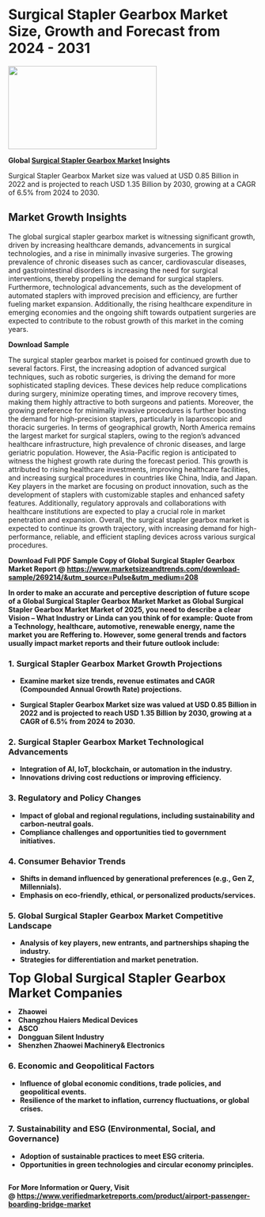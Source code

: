 <H1>Surgical Stapler Gearbox Market Size, Growth and Forecast from 2024 - 2031</H1><img class="aligncenter size-medium wp-image-584254" src="https://thirdeyenews.in/wp-content/uploads/2024/09/Global-Market-Research-300x168.jpeg" alt="" width="300" height="168" /><p><strong>Global&nbsp;<a href="https://www.marketsizeandtrends.com/download-sample/269214/&amp;utm_source=Pulse&amp;utm_medium=208">Surgical Stapler Gearbox Market</a> Insights</strong></p><p>Surgical Stapler Gearbox Market size was valued at USD 0.85 Billion in 2022 and is projected to reach USD 1.35 Billion by 2030, growing at a CAGR of 6.5% from 2024 to 2030.</p><p><h2>Market Growth Insights</h2> <p>The global surgical stapler gearbox market is witnessing significant growth, driven by increasing healthcare demands, advancements in surgical technologies, and a rise in minimally invasive surgeries. The growing prevalence of chronic diseases such as cancer, cardiovascular diseases, and gastrointestinal disorders is increasing the need for surgical interventions, thereby propelling the demand for surgical staplers. Furthermore, technological advancements, such as the development of automated staplers with improved precision and efficiency, are further fueling market expansion. Additionally, the rising healthcare expenditure in emerging economies and the ongoing shift towards outpatient surgeries are expected to contribute to the robust growth of this market in the coming years.</p> <p><strong>Download Sample</strong></p> <p>The surgical stapler gearbox market is poised for continued growth due to several factors. First, the increasing adoption of advanced surgical techniques, such as robotic surgeries, is driving the demand for more sophisticated stapling devices. These devices help reduce complications during surgery, minimize operating times, and improve recovery times, making them highly attractive to both surgeons and patients. Moreover, the growing preference for minimally invasive procedures is further boosting the demand for high-precision staplers, particularly in laparoscopic and thoracic surgeries. In terms of geographical growth, North America remains the largest market for surgical staplers, owing to the region’s advanced healthcare infrastructure, high prevalence of chronic diseases, and large geriatric population. However, the Asia-Pacific region is anticipated to witness the highest growth rate during the forecast period. This growth is attributed to rising healthcare investments, improving healthcare facilities, and increasing surgical procedures in countries like China, India, and Japan. Key players in the market are focusing on product innovation, such as the development of staplers with customizable staples and enhanced safety features. Additionally, regulatory approvals and collaborations with healthcare institutions are expected to play a crucial role in market penetration and expansion. Overall, the surgical stapler gearbox market is expected to continue its growth trajectory, with increasing demand for high-performance, reliable, and efficient stapling devices across various surgical procedures.</p> <p><strong></p><p><span class=""><strong>Download Full PDF Sample Copy of Global Surgical Stapler Gearbox Market Report</strong> @ <a href="https://www.marketsizeandtrends.com/download-sample/269214/&amp;utm_source=Pulse&amp;utm_medium=208" target="_blank">https://www.marketsizeandtrends.com/download-sample/269214/&amp;utm_source=Pulse&amp;utm_medium=208</a></span></p><p>In order to make an accurate and perceptive description of future scope of a Global&nbsp;Surgical Stapler Gearbox Market Market as Global&nbsp;Surgical Stapler Gearbox Market Market of 2025, you need to describe a clear Vision &ndash; What Industry or Linda can you think of for example: Quote from a Technology, healthcare, automotive, renewable energy, name the market you are Reffering to. However, some general trends and factors usually impact market reports and their future outlook include:</p><h3>1.&nbsp;<strong>Surgical Stapler Gearbox Market Growth Projections</strong></h3><ul><li>Examine market size trends, revenue estimates and CAGR (Compounded Annual Growth Rate) projections.</li><li><p>Surgical Stapler Gearbox Market size was valued at USD 0.85 Billion in 2022 and is projected to reach USD 1.35 Billion by 2030, growing at a CAGR of 6.5% from 2024 to 2030.</p></li></ul><h3>2.&nbsp;<strong>Surgical Stapler Gearbox Market Technological Advancements</strong></h3><ul><li>Integration of AI, IoT, blockchain, or automation in the industry.</li><li>Innovations driving cost reductions or improving efficiency.</li></ul><h3>3.&nbsp;<strong>Regulatory and Policy Changes</strong></h3><ul><li>Impact of global and regional regulations, including sustainability and carbon-neutral goals.</li><li>Compliance challenges and opportunities tied to government initiatives.</li></ul><h3>4.&nbsp;<strong>Consumer Behavior Trends</strong></h3><ul><li>Shifts in demand influenced by generational preferences (e.g., Gen Z, Millennials).</li><li>Emphasis on eco-friendly, ethical, or personalized products/services.</li></ul><h3>5.&nbsp;<strong>Global Surgical Stapler Gearbox Market Competitive Landscape</strong></h3><ul><li>Analysis of key players, new entrants, and partnerships shaping the industry.</li><li>Strategies for differentiation and market penetration.</li></ul><p data-pm-slice="1 1 []"><span style="color: inherit; font-family: inherit; font-size: 25px;">Top Global Surgical Stapler Gearbox Market Companies</span></p><div class="" data-test-id=""><p><li>Zhaowei</li><li> Changzhou Haiers Medical Devices</li><li> ASCO</li><li> Dongguan Silent Industry</li><li> Shenzhen Zhaowei Machinery& Electronics</li></p></div><h3>6.&nbsp;<strong>Economic and Geopolitical Factors</strong></h3><ul><li>Influence of global economic conditions, trade policies, and geopolitical events.</li><li>Resilience of the market to inflation, currency fluctuations, or global crises.</li></ul><h3>7.&nbsp;<strong>Sustainability and ESG (Environmental, Social, and Governance)</strong></h3><ul><li>Adoption of sustainable practices to meet ESG criteria.</li><li>Opportunities in green technologies and circular economy principles.</li></ul><h2><strong style="font-size: 14px;">For More Information or Query, Visit @&nbsp;</strong><a style="background-color: #ffffff; font-size: 14px;" href="https://www.marketsizeandtrends.com/report/surgical-stapler-gearbox-market/" target="_blank">https://www.verifiedmarketreports.com/product/airport-passenger-boarding-bridge-market</a></h2>
